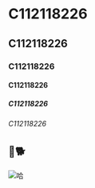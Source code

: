 # C112118226
## C112118226
### C112118226
#### C112118226
##### C112118226
###### C112118226

## 🚗🐕

![哈](哈.jpg)
